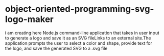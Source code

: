# object-oriented-programming-svg-logo-maker
i am creating here Node.js command-line application that takes in user input to generate a logo and save it as an SVG fileLinks to an external site.The application prompts the user to select a color and shape, provide text for the logo, and save the generated SVG to a .svg file
